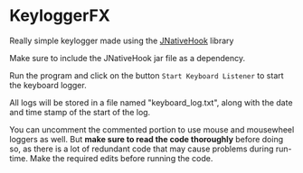 # KeyloggerFX
Really simple keylogger made using the [JNativeHook](https://github.com/kwhat/jnativehook) library

Make sure to include the JNativeHook jar file as a dependency.

Run the program and click on the button `Start Keyboard Listener` to start the keyboard logger.

All logs will be stored in a file named "keyboard_log.txt", along with the date and time stamp of the start of the log.

You can uncomment the commented portion to use mouse and mousewheel loggers as well. But **make sure to read the code thoroughly** before doing so, as there is a lot of redundant code that may cause problems during run-time. Make the required edits before running the code.
